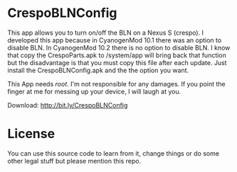 CrespoBLNConfig
===============
This app allows you to turn on/off the BLN on a Nexus S (crespo).
I developed this app because in CyanogenMod 10.1 there was an option to disable BLN.
In CyanogenMod 10.2 there is no option to disable BLN.
I know that copy the CrespoParts.apk to /system/app will bring back that
function but the disadvantage is that you must copy this file after each update.
Just install the CrespoBLNConfig.apk and the the option you want.

This App needs *root*.
I'm not responsible for any damages.
If you point the finger at me for messing up your device, I will laugh at you.

Download: http://bit.ly/CrespoBLNConfig

License
=======
You can use this source code to learn from it, change things or do some other legal stuff but please mention this repo.
